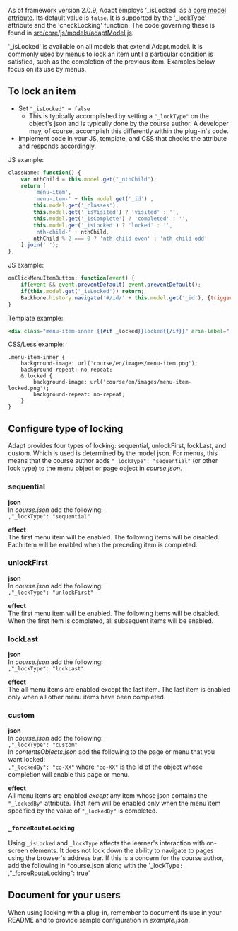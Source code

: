 As of framework version 2.0.9, Adapt employs '_isLocked' as a [core model attribute](https://github.com/adaptlearning/adapt_framework/wiki/Core-model-attributes). Its default value is `false`. It is supported by the '_lockType' attribute and the 'checkLocking' function. The code governing these is found in [src/core/js/models/adaptModel.js](https://github.com/adaptlearning/adapt_framework/blob/master/src/core/js/models/adaptModel.js).  

'_isLocked' is available on all models that extend Adapt.model. It is commonly used by menus to lock an item until a particular condition is satisfied, such as the completion of the previous item. Examples below focus on its use by menus.

## To lock an item
- Set `"_isLocked" = false`  
    - This is typically accomplished by setting a `"_lockType"` on the object's json and is typically done by the course author. A developer may, of course, accomplish this differently within the plug-in's code.
- Implement code in your JS, template, and CSS that checks the attribute and responds accordingly.  

JS example:  
```javascript  
className: function() {
    var nthChild = this.model.get("_nthChild");
    return [
        'menu-item',
        'menu-item-' + this.model.get('_id') ,
        this.model.get('_classes'),
        this.model.get('_isVisited') ? 'visited' : '',
        this.model.get('_isComplete') ? 'completed' : '',
        this.model.get('_isLocked') ? 'locked' : '',
        'nth-child-' + nthChild,
        nthChild % 2 === 0 ? 'nth-child-even' : 'nth-child-odd'
    ].join(' ');
},
```  
JS example:  
```javascript  
onClickMenuItemButton: function(event) {
    if(event && event.preventDefault) event.preventDefault();
    if(this.model.get('_isLocked')) return;
    Backbone.history.navigate('#/id/' + this.model.get('_id'), {trigger: true});
}
```  
Template example:  
```handlebars    
<div class="menu-item-inner {{#if _locked}}locked{{/if}}" aria-label="{{_globals._menu._mymenu.menuItem}}" {{#if _globals._menu._mymenu.menuItem}}tabindex="0"{{/if}}>

```  
CSS/Less example:  
```less  
.menu-item-inner {
    background-image: url('course/en/images/menu-item.png');
    background-repeat: no-repeat;
    &.locked {
        background-image: url('course/en/images/menu-item-locked.png');
        background-repeat: no-repeat;
    }
}
```  

## Configure type of locking  

Adapt provides four types of locking: sequential, unlockFirst, lockLast, and custom. Which is used is determined by the model json. For menus, this means that the course author adds `"_lockType": "sequential"` (or other lock type) to the menu object or page object in *course.json*.

### sequential
**json**  
In *course.json* add the following:  
`,"_lockType": "sequential"`

**effect**  
The first menu item will be enabled. The following items will be disabled. Each item will be enabled when the preceding item is completed.

### unlockFirst
**json**  
In *course.json* add the following:  
`,"_lockType": "unlockFirst"`

**effect**  
The first menu item will be enabled. The following items will be disabled. When the first item is completed, all subsequent items will be enabled.

### lockLast
**json**  
In *course.json* add the following:  
`,"_lockType": "lockLast"`

**effect**  
The all menu items are enabled except the last item. The last item is enabled only when all other menu items have been completed.   

### custom
**json**  
In *course.json* add the following:  
`,"_lockType": "custom"`  
In *contentsObjects.json* add the following to the page or menu that you want locked:  
`,"_lockedBy": "co-XX"`
where `"co-XX"` is the Id of the object whose completion will enable this page or menu.

**effect**  
All menu items are enabled *except* any item whose json contains the `"_lockedBy"` attribute. That item will be enabled only when the menu item specified by the value of `"_lockedBy"` is completed. 

### `_forceRouteLocking`
Using `_isLocked` and `_lockType` affects the learner's interaction with on-screen elements. It does not lock down the ability to navigate to pages using the browser's address bar. If this is a concern for the course author, add the following in *course.json along with the '_lockType`:
`,"_forceRouteLocking": true`

## Document for your users  
When using locking with a plug-in, remember to document its use in your README and to provide sample configuration in *example.json*.  